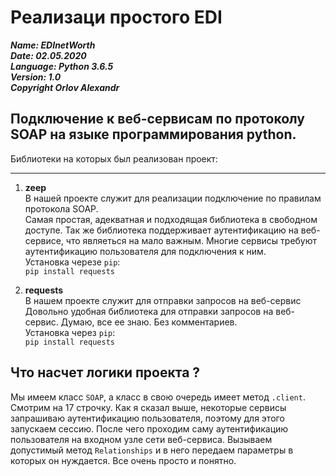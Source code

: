 
# Реализаци простого EDI

***Name: EDInetWorth***<br>
***Date: 02.05.2020***<br>
***Language: Python 3.6.5***<br>
***Version: 1.0***<br>
***Copyright Orlov Alexandr***<br>

Подключение к веб-сервисам по протоколу SOAP на языке программирования python.
-----------------------------------------------------------------------------------------------

Библиотеки на которых был реализован проект:
<hr>

1. **zeep** <br>
В нашей проекте служит для реализации подключение по правилам протокола SOAP.<br>
Самая простая, адекватная и подходящая библиотека в свободном доступе. Так же библиотека поддерживает аутентификацию на веб-сервисе, что являеться на мало важным. Многие сервисы требуют аутентификацию пользователя для подключения к ним.<br>
Установка черезе `pip`:<br>
`pip install requests`<br>

2. **requests** <br>
В нашем проекте служит для отправки запросов на веб-сервис<br>
Довольно удобная библиотека для отправки запросов на веб-сервис. Думаю, все ее знаю. Без комментариев.<br>
Установка через `pip`:<br>
`pip install requests`<br>

Что насчет логики проекта ?
-----------------------------------------------
Мы имеем класс `SOAP`, а класс в свою очередь имеет метод `.client`.
Смотрим на 17 строчку. Как я сказал выше, некоторые сервисы запрашиваю аутентификацию пользователя, поэтому для этого запускаем сессию. После чего проходим саму аутентификацию пользователя на входном узле сети веб-сервиса. Вызываем допустимый метод `Relationships` и в него передаем параметры в которых он нуждается. Все очень просто и понятно.
